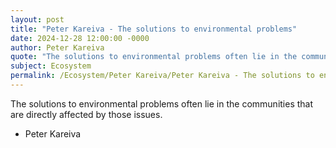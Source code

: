 ```yaml
---
layout: post
title: "Peter Kareiva - The solutions to environmental problems"
date: 2024-12-28 12:00:00 -0000
author: Peter Kareiva
quote: "The solutions to environmental problems often lie in the communities that are directly affected by those issues."
subject: Ecosystem
permalink: /Ecosystem/Peter Kareiva/Peter Kareiva - The solutions to environmental problems
---
```


The solutions to environmental problems often lie in the communities that are directly affected by those issues.

- Peter Kareiva

